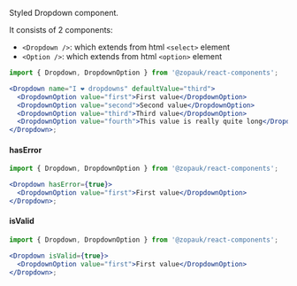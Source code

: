 Styled Dropdown component.

It consists of 2 components:

- `<Dropdown />`: which extends from html `<select>` element
- `<Option />`: which extends from html `<option>` element

```jsx
import { Dropdown, DropdownOption } from '@zopauk/react-components';

<Dropdown name="I ❤️ dropdowns" defaultValue="third">
  <DropdownOption value="first">First value</DropdownOption>
  <DropdownOption value="second">Second value</DropdownOption>
  <DropdownOption value="third">Third value</DropdownOption>
  <DropdownOption value="fourth">This value is really quite long</DropdownOption>
</Dropdown>;
```

#### hasError

```jsx
import { Dropdown, DropdownOption } from '@zopauk/react-components';

<Dropdown hasError={true}>
  <DropdownOption value="first">First value</DropdownOption>
</Dropdown>;
```

#### isValid

```jsx
import { Dropdown, DropdownOption } from '@zopauk/react-components';

<Dropdown isValid={true}>
  <DropdownOption value="first">First value</DropdownOption>
</Dropdown>;
```

